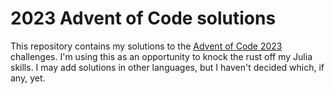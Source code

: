 # 2023 Advent of Code solutions

This repository contains my solutions to the [Advent of Code 2023](https://adventofcode.com/2023) challenges.
I'm using this as an opportunity to knock the rust off my Julia skills.
I may add solutions in other languages, but I haven't decided which, if any, yet.
